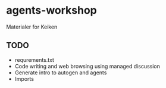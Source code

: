 # agents-workshop
Materialer for Keiken

## TODO
- requrements.txt
- Code writing and web browsing using managed discussion
- Generate intro to autogen and agents
- Imports